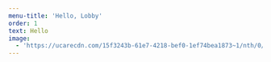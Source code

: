 ```yaml
---
menu-title: 'Hello, Lobby'
order: 1
text: Hello
image:
  - 'https://ucarecdn.com/15f3243b-61e7-4218-bef0-1ef74bea1873~1/nth/0/'
---
```


